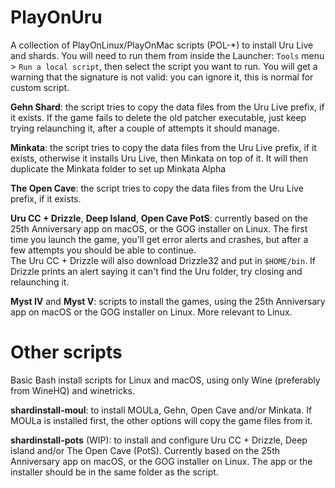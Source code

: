 # PlayOnUru
A collection of PlayOnLinux/PlayOnMac scripts (POL-\*) to install Uru Live and shards. You will need to run them from inside the Launcher: <code>Tools</code> menu > <code>Run a local script</code>, then select the script you want to run. You will get a warning that the signature is not valid: you can ignore it, this is normal for custom script.

<b>Gehn Shard</b>: the script tries to copy the data files from the Uru Live prefix, if it exists.
If the game fails to delete the old patcher executable, just keep trying relaunching it, after a couple of attempts it should manage.

<b>Minkata</b>: the script tries to copy the data files from the Uru Live prefix, if it exists, otherwise it installs Uru Live, then Minkata on top of it. It will then duplicate the Minkata folder to set up Minkata Alpha

<b>The Open Cave</b>: the script tries to copy the data files from the Uru Live prefix, if it exists.

<b>Uru CC + Drizzle</b>, <b>Deep Island</b>, <b>Open Cave PotS</b>: currently based on the 25th Anniversary app on macOS, or the GOG installer on Linux. The first time you launch the game, you'll get error alerts and crashes, but after a few attempts you should be able to continue.<br/>
The Uru CC + Drizzle will also download Drizzle32 and put in <code>$HOME/bin</code>. If Drizzle prints an alert saying it can't find the Uru folder, try closing and relaunching it.

<b>Myst IV</b> and <b>Myst V</b>: scripts to install the games, using the 25th Anniversary app on macOS or the GOG installer on Linux. More relevant to Linux.

# Other scripts
Basic Bash install scripts for Linux and macOS, using only Wine (preferably from WineHQ) and winetricks.

<b>shardinstall-moul</b>: to install MOULa, Gehn, Open Cave and/or Minkata. If MOULa is installed first, the other options will copy the game files from it.

<b>shardinstall-pots</b> (WIP): to install and configure Uru CC + Drizzle, Deep island and/or The Open Cave (PotS). Currently based on the 25th Anniversary app on macOS, or the GOG installer on Linux. The app or the installer should be in the same folder as the script.
